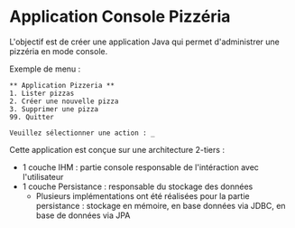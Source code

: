 # Application Console Pizzéria

L'objectif est de créer une application Java qui permet d'administrer une pizzéria en mode console.

Exemple de menu :

```
** Application Pizzeria **
1. Lister pizzas
2. Créer une nouvelle pizza
3. Supprimer une pizza
99. Quitter

Veuillez sélectionner une action : _
```

Cette application est conçue sur une architecture 2-tiers :
* 1 couche IHM : partie console responsable de l'intéraction avec l'utilisateur
* 1 couche Persistance : responsable du stockage des données
	* Plusieurs implémentations ont été réalisées pour la partie persistance : stockage en mémoire, en base données via JDBC, en base de données via JPA
	
	

